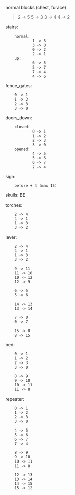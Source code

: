 normal blocks (chest, furace)

> 2 -> 5
> 5 -> 3
> 3 -> 4
> 4 -> 2

stairs:

        normal:
                1 -> 3
                3 -> 0
                0 -> 2
                2 -> 1
        up:
                6 -> 5
                5 -> 7
                7 -> 4
                4 -> 6

fence_gates:

        0 -> 1
        1 -> 2
        2 -> 3
        3 -> 0
        
doors_down:

        closed:
                0 -> 1
                1 -> 2
                2 -> 3
                3 -> 0
        opened:
                4 -> 5
                5 -> 6
                6 -> 7
                7 -> 4
        
sign:

        before + 4 (max 15)
        
skulls: BE

torches:

        2 -> 4
        4 -> 1
        1 -> 3
        3 -> 2
        
lever:

        2 -> 4
        4 -> 1
        1 -> 3
        3 -> 2
        
        9 -> 11
        11 -> 10
        10 -> 12
        12 -> 9
        
        6 -> 5
        5 -> 6
        
        14 -> 13
        13 -> 14
        
        7 -> 0
        0 -> 7
        
        15 -> 8
        8 -> 15
        
bed:

        0 -> 1
        1 -> 2
        2 -> 3
        3 -> 0
        
        8 -> 9
        9 -> 10
        10 -> 11
        11 -> 8
        
repeater:

        0 -> 1
        1 -> 2
        2 -> 3
        3 -> 0
        
        4 -> 5
        5 -> 6
        6 -> 7
        7 -> 4
        
        8 -> 9
        9 -> 10
        10 -> 11
        11 -> 8
        
        12 -> 13
        13 -> 14
        14 -> 15
        15 -> 12
